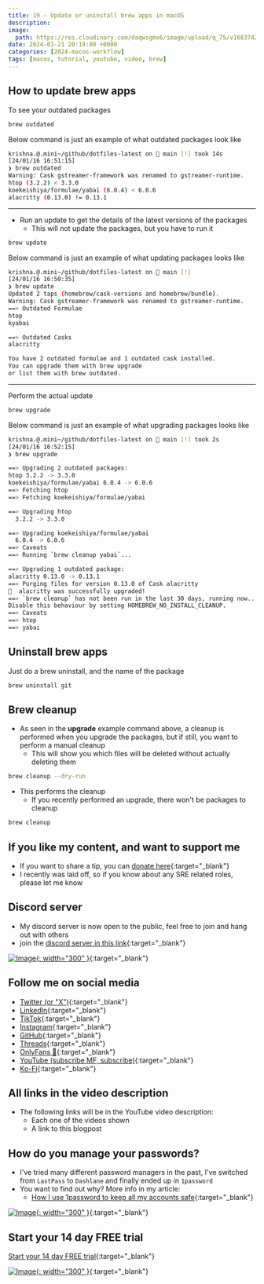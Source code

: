 ```yaml
---
title: 19 - Update or uninstall brew apps in macOS
description:
image:
  path: https://res.cloudinary.com/daqwsgmx6/image/upload/q_75/v1683742199/blog/brew-multiple-apps.avif
date: 2024-01-21 20:19:00 +0000
categories: [2024-macos-workflow]
tags: [macos, tutorial, youtube, video, brew]
---
```


## How to update brew apps

To see your outdated packages

```bash
brew outdated
```

Below command is just an example of what outdated packages look like

```bash
krishna.@.mini~/github/dotfiles-latest on  main [!] took 14s
[24/01/16 16:51:15]
❯ brew outdated
Warning: Cask gstreamer-framework was renamed to gstreamer-runtime.
htop (3.2.2) < 3.3.0
koekeishiya/formulae/yabai (6.0.4) < 6.0.6
alacritty (0.13.0) != 0.13.1
```

---

- Run an update to get the details of the latest versions of the packages
  - This will not update the packages, but you have to run it

```bash
brew update
```

Below command is just an example of what updating packages looks like

```bash
krishna.@.mini~/github/dotfiles-latest on  main [!]
[24/01/16 16:50:35]
❯ brew update
Updated 2 taps (homebrew/cask-versions and homebrew/bundle).
Warning: Cask gstreamer-framework was renamed to gstreamer-runtime.
==> Outdated Formulae
htop
kyabai

==> Outdated Casks
alacritty

You have 2 outdated formulae and 1 outdated cask installed.
You can upgrade them with brew upgrade
or list them with brew outdated.
```

---

Perform the actual update

```bash
brew upgrade
```

Below command is just an example of what upgrading packages looks like

```bash
krishna.@.mini~/github/dotfiles-latest on  main [!] took 2s
[24/01/16 16:52:15]
❯ brew upgrade

==> Upgrading 2 outdated packages:
htop 3.2.2 -> 3.3.0
koekeishiya/formulae/yabai 6.0.4 -> 6.0.6
==> Fetching htop
==> Fetching koekeishiya/formulae/yabai

==> Upgrading htop
  3.2.2 -> 3.3.0

==> Upgrading koekeishiya/formulae/yabai
  6.0.4 -> 6.0.6
==> Caveats
==> Running `brew cleanup yabai`...

==> Upgrading 1 outdated package:
alacritty 0.13.0 -> 0.13.1
==> Purging files for version 0.13.0 of Cask alacritty
🍺  alacritty was successfully upgraded!
==> `brew cleanup` has not been run in the last 30 days, running now...
Disable this behaviour by setting HOMEBREW_NO_INSTALL_CLEANUP.
==> Caveats
==> htop
==> yabai
```

## Uninstall brew apps

Just do a brew uninstall, and the name of the package

```bash
brew uninstall git
```

## Brew cleanup

- As seen in the **upgrade** example command above, a cleanup is performed when
  you upgrade the packages, but if still, you want to perform a manual cleanup
  - This will show you which files will be deleted without actually deleting
    them

```bash
brew cleanup --dry-run
```

- This performs the cleanup
  - If you recently performed an upgrade, there won't be packages to cleanup

```bash
brew cleanup
```

## If you like my content, and want to support me

- If you want to share a tip, you can
  [donate here](https://ko-fi.com/linkarzu/goal?g=6){:target="\_blank"}
- I recently was laid off, so if you know about any SRE related roles, please
  let me know

## Discord server

- My discord server is now open to the public, feel free to join and hang out
  with others
- join the
  [discord server in this link](https://discord.gg/NgqMgwwtMH){:target="\_blank"}

[![Image](./../../assets/img/imgs/250210-discord-free.avif){: width="300" }](https://discord.gg/NgqMgwwtMH){:target="\_blank"}

## Follow me on social media

- [Twitter (or "X")](https://x.com/link_arzu){:target="\_blank"}
- [LinkedIn](https://www.linkedin.com/in/christianarzu){:target="\_blank"}
- [TikTok](https://www.tiktok.com/@linkarzu){:target="\_blank"}
- [Instagram](https://www.instagram.com/link_arzu){:target="\_blank"}
- [GitHub](https://github.com/linkarzu){:target="\_blank"}
- [Threads](https://www.threads.net/@link_arzu){:target="\_blank"}
- [OnlyFans 🍆](https://linkarzu.com/assets/img/imgs/250126-whyugae.avif){:target="\_blank"}
- [YouTube (subscribe MF, subscribe)](https://www.youtube.com/@linkarzu){:target="\_blank"}
- [Ko-Fi](https://ko-fi.com/linkarzu/goal?g=6){:target="\_blank"}

## All links in the video description

- The following links will be in the YouTube video description:
  - Each one of the videos shown
  - A link to this blogpost

## How do you manage your passwords?

- I've tried many different password managers in the past, I've switched from
  `LastPass` to `Dashlane` and finally ended up in `1password`
- You want to find out why? More info in my article:
  - [How I use 1password to keep all my accounts safe](https://linkarzu.com/posts/1password/1password/){:target="\_blank"}

[![Image](../../assets/img/imgs/250124-1password-banner.avif){: width="300" }](https://www.dpbolvw.net/click-101327218-15917064){:target="\_blank"}

## Start your 14 day FREE trial

[Start your 14 day FREE trial](https://www.dpbolvw.net/click-101327218-15917064){:target="\_blank"}

[![Image](../../assets/img/imgs/250124-1password-banner-bottom.avif){: width="300" }](https://www.dpbolvw.net/click-101327218-15917064){:target="\_blank"}
